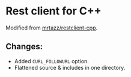 # Rest client for C++
Modified from [mrtazz/restclient-cpp](https://github.com/mrtazz/restclient-cpp).

## Changes: 

 - Added `CURL_FOLLOWURL` option.
 - Flattened source & includes in one directory.

